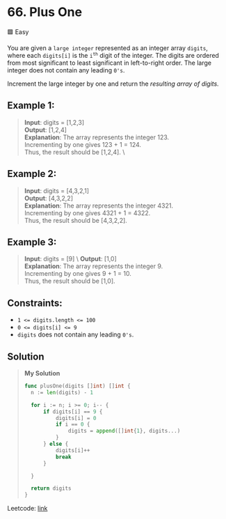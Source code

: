 # 66. Plus One
🟩 Easy

You are given a `large integer` represented as an integer array `digits`, where each `digits[i]` is the <code>i<sup>th</sup></code> digit of the integer. The digits are ordered from most significant to least significant in left-to-right order. The large integer does not contain any leading `0's`.

Increment the large integer by one and return the *resulting array of digits.*

 

## Example 1:

> **Input**: digits = [1,2,3] \
> **Output**: [1,2,4] \
> **Explanation**: The array represents the integer 123. \
> Incrementing by one gives 123 + 1 = 124. \
> Thus, the result should be [1,2,4]. \

## Example 2:

> **Input**: digits = [4,3,2,1] \
> **Output**: [4,3,2,2] \
> **Explanation**: The array represents the integer 4321. \
> Incrementing by one gives 4321 + 1 = 4322. \
> Thus, the result should be [4,3,2,2].

## Example 3:

> **Input**: digits = [9] \ 
> **Output**: [1,0] \
> **Explanation**: The array represents the integer 9. \
> Incrementing by one gives 9 + 1 = 10. \
> Thus, the result should be [1,0]. 
 

## Constraints:

* `1 <= digits.length <= 100`
* `0 <= digits[i] <= 9`
* `digits` does not contain any leading `0's`.

## Solution
> **My Solution**
> ```go
> func plusOne(digits []int) []int {
> 	n := len(digits) - 1
> 
> 	for i := n; i >= 0; i-- {
> 		if digits[i] == 9 {
> 			digits[i] = 0
> 			if i == 0 {
> 				digits = append([]int{1}, digits...)
> 			}
> 		} else {
> 			digits[i]++
> 			break
> 		}
> 
> 	}
> 
> 	return digits
> }
> ```

Leetcode: [link](https://leetcode.com/problems/plus-one/description/)
